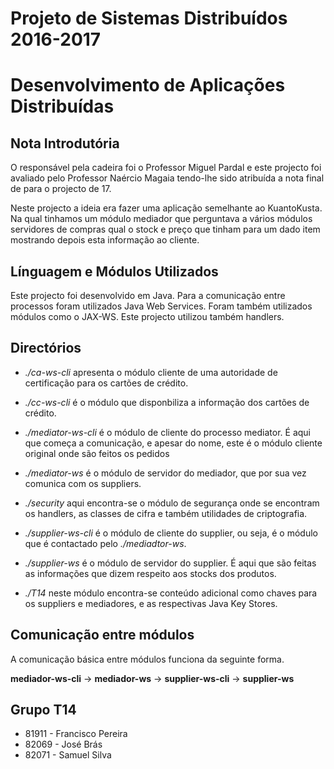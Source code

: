 # Projeto de Sistemas Distribuídos 2016-2017 #

# Desenvolvimento de Aplicações Distribuídas

## Nota Introdutória

O responsável pela cadeira foi o Professor Miguel Pardal e este projecto foi avaliado pelo Professor Naércio Magaia tendo-lhe sido atribuída a nota final de para o projecto de 17.

Neste projecto a ideia era fazer uma aplicação semelhante ao KuantoKusta. Na qual tinhamos um módulo mediador que perguntava a vários módulos servidores de compras qual o stock e preço que tinham para um dado item mostrando depois esta informação ao cliente.

## Línguagem e Módulos Utilizados

Este projecto foi desenvolvido em Java. Para a comunicação entre processos foram utilizados Java Web Services. Foram também utilizados módulos como o JAX-WS. Este projecto utilizou também handlers.

## Directórios

- *./ca-ws-cli* apresenta o módulo cliente de uma autoridade de certificação para os cartões de crédito.

- *./cc-ws-cli* é o módulo que disponbiliza a informação dos cartões de crédito.

- *./mediator-ws-cli* é o módulo de cliente do processo mediator. É aqui que começa a comunicação, e apesar do nome, este é o módulo cliente original onde são feitos os pedidos

- *./mediator-ws* é o módulo de servidor do mediador, que por sua vez comunica com os suppliers.

- *./security* aqui encontra-se o módulo de segurança onde se encontram os handlers, as classes de cifra e também utilidades de criptografia.

- *./supplier-ws-cli* é o módulo de cliente do supplier, ou seja, é o módulo que é contactado pelo *./mediadtor-ws*.

- *./supplier-ws* é o módulo de servidor do supplier. É aqui que são feitas as informações que dizem respeito aos stocks dos produtos.

- *./T14* neste módulo encontra-se conteúdo adicional como chaves para os suppliers e mediadores, e as respectivas Java Key Stores.

## Comunicação entre módulos

A comunicação básica entre módulos funciona da seguinte forma.

**mediador-ws-cli** -> **mediador-ws** -> **supplier-ws-cli** -> **supplier-ws**

## Grupo T14
- 81911 - Francisco Pereira
- 82069 - José Brás
- 82071 - Samuel Silva
